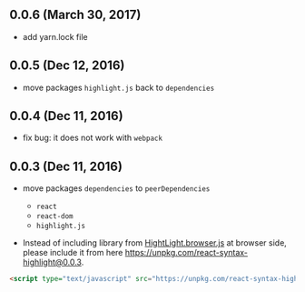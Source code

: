 ## 0.0.6 (March 30, 2017)

- add yarn.lock file

## 0.0.5 (Dec 12, 2016)

- move packages `highlight.js` back to `dependencies`

## 0.0.4 (Dec 11, 2016)

- fix bug: it does not work with `webpack`

## 0.0.3 (Dec 11, 2016)

- move packages `dependencies` to `peerDependencies`
	- `react`
	- `react-dom`
	- `highlight.js`

- Instead of including library from [HightLight.browser.js](https://cdn.rawgit.com/zlargon/react-highlight/master/example/HightLight.browser.js) at browser side, please include it from here https://unpkg.com/react-syntax-highlight@0.0.3.

```html
<script type="text/javascript" src="https://unpkg.com/react-syntax-highlight@0.0.3"></script>
```
